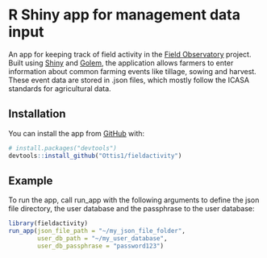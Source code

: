 
<!-- README.md is generated from README.Rmd. Please edit that file -->

# R Shiny app for management data input

<!-- badges: start -->

<!-- badges: end -->

An app for keeping track of field activity in the [Field
Observatory](https://www.fieldobservatory.org) project. Built using
[Shiny](http://shiny.rstudio.com/) and
[Golem](https://thinkr-open.github.io/golem/), the application allows
farmers to enter information about common farming events like tillage,
sowing and harvest. These event data are stored in .json files, which
mostly follow the ICASA standards for agricultural
data.

## Installation

<!-- You can install the released version of fieldactivity from [CRAN](https://CRAN.R-project.org) with:

``` r
install.packages("fieldactivity")
``` 
-->

You can install the app from [GitHub](https://github.com/) with:

``` r
# install.packages("devtools")
devtools::install_github("Ottis1/fieldactivity")
```

## Example

To run the app, call run\_app with the following arguments to define the
json file directory, the user database and the passphrase to the user
database:

``` r
library(fieldactivity)
run_app(json_file_path = "~/my_json_file_folder", 
        user_db_path = "~/my_user_database",
        user_db_passphrase = "password123")
```

<!-- What is special about using `README.Rmd` instead of just `README.md`? You can include R chunks like so:


```r
summary(cars)
#>      speed           dist       
#>  Min.   : 4.0   Min.   :  2.00  
#>  1st Qu.:12.0   1st Qu.: 26.00  
#>  Median :15.0   Median : 36.00  
#>  Mean   :15.4   Mean   : 42.98  
#>  3rd Qu.:19.0   3rd Qu.: 56.00  
#>  Max.   :25.0   Max.   :120.00
```

You'll still need to render `README.Rmd` regularly, to keep `README.md` up-to-date. `devtools::build_readme()` is handy for this. You could also use GitHub Actions to re-render `README.Rmd` every time you push. An example workflow can be found here: <https://github.com/r-lib/actions/tree/master/examples>.

You can also embed plots, for example:

<img src="man/figures/README-pressure-1.png" width="100%" />

In that case, don't forget to commit and push the resulting figure files, so they display on GitHub and CRAN. -->
